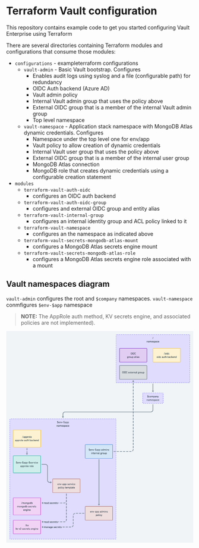 # Terraform Vault configuration

This repository contains example code to get you started configuring Vault Enterprise using Terraform

There are several directories containing Terraform modules and configurations that consume those modules:

- `configurations` - exampleterraform configurations
  - `vault-admin` - Basic Vault bootstrap. Configures
    - Enables audit logs using syslog and a file (configurable path) for redundancy
    - OIDC Auth backend (Azure AD)
    - Vault admin policy
    - Internal Vault admin group that uses the policy above
    - External OIDC group that is a member of the internal Vault admin group
    - Top level namespace
  - `vault-namespace` - Application stack namespace with MongoDB Atlas dynamic credentials. Configures
    - Namespace under the top level one for env/app
    - Vault policy to allow creation of dynamic credentials
    - Internal Vault user group that uses the policy above
    - External OIDC group that is a member of the internal user group
    - MongoDB Atlas connection
    - MongoDB role that creates dynamic credentials using a configurable creation statement
- `modules`
  - `terraform-vault-auth-oidc`
    - configures an OIDC auth backend
  - `terraform-vault-auth-oidc-group`
    - configures and external OIDC group and entity alias
  - `terraform-vault-internal-group`
    - configures an internal identity group and ACL policy linked to it
  - `terraform-vault-namespace`
    - configures an the namespace as indicated above
  - `terraform-vault-secrets-mongodb-atlas-mount`
    - configures a MongoDB Atlas secrets engine mount
  - `terraform-vault-secrets-mongodb-atlas-role`
    - configures a MongoDB Atlas secrets engine role associated with a mount

## Vault namespaces diagram

`vault-admin` configures the root and `$company` namespaces. `vault-namespace` conmfigures `$env-$app` namespace 

> **NOTE:** The AppRole auth method, KV secrets engine, and associated policies are not implemented).

![Vault namespaces diagram](assets/vault_namespaces.png)
